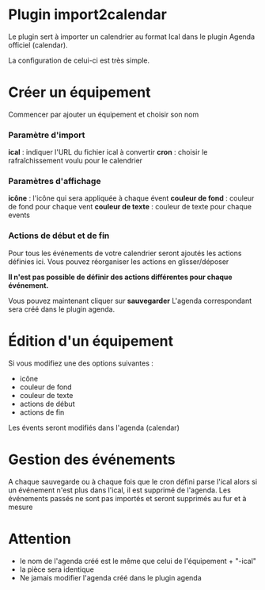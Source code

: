 # Plugin import2calendar

Le plugin sert à importer un calendrier au format Ical dans le plugin Agenda officiel (calendar).

La configuration de celui-ci est très simple.

# Créer un équipement
Commencer par ajouter un équipement et choisir son nom
### Paramètre d'import
**ical** : indiquer l'URL du fichier ical à convertir
**cron** : choisir le rafraîchissement voulu pour le calendrier

### Paramètres d'affichage
**icône** : l'icône qui sera appliquée à chaque évent
**couleur de fond** : couleur de fond pour chaque vent
**couleur de texte** : couleur de texte pour chaque events

### Actions de début et de fin
Pour tous les événements de votre calendrier seront ajoutés les actions définies ici.
Vous pouvez réorganiser les actions en glisser/déposer

**Il n'est pas possible de définir des actions différentes pour chaque événement.**

Vous pouvez maintenant cliquer sur **sauvegarder**
L'agenda correspondant sera créé dans le plugin agenda.

# Édition d'un équipement
Si vous modifiez une des options suivantes :
- icône
- couleur de fond
- couleur de texte
- actions de début
- actions de fin

Les évents seront modifiés dans l'agenda (calendar)

# Gestion des événements
A chaque sauvegarde ou à chaque fois que le cron défini parse l'ical alors si un événement n'est plus dans l'ical, il est supprimé de l'agenda.
Les événements passés ne sont pas importés et seront supprimés au fur et à mesure
# Attention
- le nom de l'agenda créé est le même que celui de l'équipement + "-ical"
- la pièce sera identique
- Ne jamais modifier l'agenda créé dans le plugin agenda


